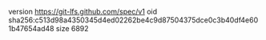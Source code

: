 version https://git-lfs.github.com/spec/v1
oid sha256:c513d98a4350345d4ed02262be4c9d87504375dce0c3b40df4e601b47654ad48
size 6892
